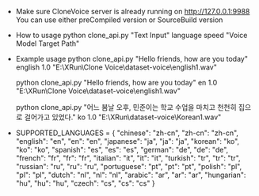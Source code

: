 - Make sure CloneVoice server is already running on http://127.0.0.1:9988
    You can use either preCompiled version or SourceBuild version

- How to usage
    python clone_api.py "Text Input" language speed "Voice Model Target Path"

- Example usage
    python clone_api.py "Hello friends, how are you today" english 1.0 "E:\XRun\Clone Voice\dataset-voice\english1.wav"

    python clone_api.py "Hello friends, how are you today" en 1.0 "E:\XRun\Clone Voice\dataset-voice\english1.wav"

    python clone_api.py "어느 봄날 오후, 민준이는 학교 수업을 마치고 천천히 집으로 걸어가고 있었다." ko 1.0 "E:\XRun\dataset-voice\Korean1.wav"

-   SUPPORTED_LANGUAGES = {
        "chinese": "zh-cn", "zh-cn": "zh-cn",
        "english": "en", "en": "en",
        "japanese": "ja", "ja": "ja",
        "korean": "ko", "ko": "ko",
        "spanish": "es", "es": "es",
        "german": "de", "de": "de",
        "french": "fr", "fr": "fr",
        "italian": "it", "it": "it",
        "turkish": "tr", "tr": "tr",
        "russian": "ru", "ru": "ru",
        "portuguese": "pt", "pt": "pt",
        "polish": "pl", "pl": "pl",
        "dutch": "nl", "nl": "nl",
        "arabic": "ar", "ar": "ar",
        "hungarian": "hu", "hu": "hu",
        "czech": "cs", "cs": "cs"
    }